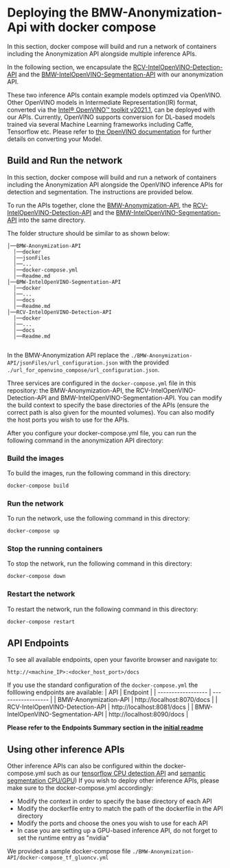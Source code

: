 # Deploying the BMW-Anonymization-Api with docker compose

In this section, docker compose will build and run a network of containers including the Anonymization API alongside multiple inference APIs.

In the following section, we encapsulate the [RCV-IntelOpenVINO-Detection-API](./RCV-IntelOpenVino-Detection-API) and the [BMW-IntelOpenVINO-Segmentation-API](https://github.com/BMW-InnovationLab/BMW-IntelOpenVINO-Segmentation-API) with our anonymization API. 

These two inference APIs contain example models optimzed via OpenVINO. Other OpenVINO models in Intermediate Representation(IR) format, converted via the [Intel&reg; OpenVINO&trade; toolkit v2021.1](https://docs.openvinotoolkit.org/latest/index.html), can be deployed with our APIs. Currently, OpenVINO supports conversion for DL-based models trained via several Machine Learning frameworks including Caffe, Tensorflow etc. Please refer to [the OpenVINO documentation](https://docs.openvinotoolkit.org/2021.1/openvino_docs_MO_DG_prepare_model_convert_model_Converting_Model.html) for further details on converting your Model.


## Build and Run the network

In this section, docker compose will build and run a network of containers including the Anonymization API alongside the OpenVINO inference APIs for detection and segmentation. The instructions are provided below. 

To run the APIs together, clone the [BMW-Anonymization-API](https://github.com/BMW-InnovationLab/BMW-Anonymization-API), the [RCV-IntelOpenVINO-Detection-API](./RCV-IntelOpenVino-Detection-API) and the [BMW-IntelOpenVINO-Segmentation-API](https://github.com/BMW-InnovationLab/BMW-IntelOpenVINO-Segmentation-API) into the same directory.

The folder structure should be similar to as shown below:

```shell
│──BMW-Anonymization-API
  │──docker 
  |──jsonFiles  
  │──...
  |──docker-compose.yml  
  │──Readme.md  
│──BMW-IntelOpenVINO-Segmentation-API 
  │──docker 
  |──...
  │──docs  
  │──Readme.md
│──RCV-IntelOpenVINO-Detection-API 
  │──docker 
  |──...
  │──docs  
  │──Readme.md
  
```

In the BMW-Anonymization API replace the `./BMW-Anonymization-API/jsonFiles/url_configuration.json` with the provided `./url_for_openvino_compose/url_configuration.json`.

Three services are configured in the `docker-compose.yml` file in this repository: the BMW-Anonymization-API, the RCV-IntelOpenVINO-Detection-API and BMW-IntelOpenVINO-Segmentation-API. You can modify the build context to specify the base directories of the APIs (ensure the correct path is also given for the mounted volumes). You can also modify the host ports you wish to use for the APIs. 

After you configure your docker-compose.yml file, you can run the following command in the anonymization API directory:

### Build the images
To build the images, run the following command in this directory:
```sh
docker-compose build
```

### Run the network
To run the network, use the following command in this directory:
```sh
docker-compose up
```

### Stop the running containers
To stop the network, run the following command in this directory:
```sh
docker-compose down
```

### Restart the network
To restart the network, run the following command in this directory:
```sh
docker-compose restart
```

## API Endpoints

To see all available endpoints, open your favorite browser and navigate to:
```
http://<machine_IP>:<docker_host_port>/docs
```
If you use the standard configuration of the `docker-compose.yml` the folllowing endpoints are available:
| API | Endpoint |
| ------------------ | ------------------ |
| BMW-Anonymization-API | http://localhost:8070/docs |
| RCV-IntelOpenVINO-Detection-API | http://localhost:8081/docs |
| BMW-IntelOpenVINO-Segmentation-API | http://localhost:8090/docs |

**Please refer to the Endpoints Summary section in the [initial readme](https://github.com/BMW-InnovationLab/Anonymization_API/tree/priority-3)**

## Using other inference APIs

Other inference APIs can also be configured within the docker-compose.yml such as our [tensorflow CPU detection API](https://github.com/BMW-InnovationLab/BMW-TensorFlow-Inference-API-CPU) and [semantic segmentation CPU/GPU](https://github.com/BMW-InnovationLab/BMW-Semantic-Segmentation-Inference-API-GPU-CPU))
If you wish to deploy other inference APIs, please make sure to the docker-compose.yml accordingly:
- Modify the context in order to specify the base directory of each API
- Modify the dockerfile entry to match the path of the dockerfile in the API directory 
- Modify the ports and choose the ones you wish to use for each API
- In case you are setting up a GPU-based inference API, do not forget to set the runtime entry as "nvidia" 

We provided a sample docker-compose file  `./BMW-Anonymization-API/docker-compose_tf_gluoncv.yml`


